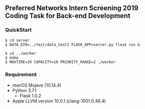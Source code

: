 ## Preferred Networks Intern Screening 2019 Coding Task for Back-end Development

### QuickStart

```
$ cd server
$ DATA_DIR=../test/data_test1 FLASK_APP=server.py flask run &

$ cd ../worker
$ make
$ MAXTIME=20 CAPACITY=10 PRIORITY_RANGE=2 ./worker
```

### Requirement
- macOS Mojave (10.14.4)
- Python 3.7.1
	+ Flask 1.0.2
- Apple LLVM version 10.0.1 (clang-1001.0.46.4) 

